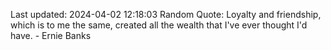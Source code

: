 Last updated: 2024-04-02 12:18:03
Random Quote: Loyalty and friendship, which is to me the same, created all the wealth that I've ever thought I'd have. - Ernie Banks